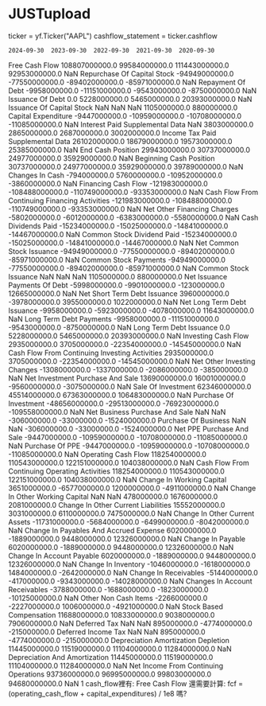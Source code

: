 # JUSTupload


ticker = yf.Ticker("AAPL")
cashflow_statement = ticker.cashflow


	2024-09-30	2023-09-30	2022-09-30	2021-09-30	2020-09-30
Free Cash Flow	108807000000.0	99584000000.0	111443000000.0	92953000000.0	NaN
Repurchase Of Capital Stock	-94949000000.0	-77550000000.0	-89402000000.0	-85971000000.0	NaN
Repayment Of Debt	-9958000000.0	-11151000000.0	-9543000000.0	-8750000000.0	NaN
Issuance Of Debt	0.0	5228000000.0	5465000000.0	20393000000.0	NaN
Issuance Of Capital Stock	NaN	NaN	NaN	1105000000.0	880000000.0
Capital Expenditure	-9447000000.0	-10959000000.0	-10708000000.0	-11085000000.0	NaN
Interest Paid Supplemental Data	NaN	3803000000.0	2865000000.0	2687000000.0	3002000000.0
Income Tax Paid Supplemental Data	26102000000.0	18679000000.0	19573000000.0	25385000000.0	NaN
End Cash Position	29943000000.0	30737000000.0	24977000000.0	35929000000.0	NaN
Beginning Cash Position	30737000000.0	24977000000.0	35929000000.0	39789000000.0	NaN
Changes In Cash	-794000000.0	5760000000.0	-10952000000.0	-3860000000.0	NaN
Financing Cash Flow	-121983000000.0	-108488000000.0	-110749000000.0	-93353000000.0	NaN
Cash Flow From Continuing Financing Activities	-121983000000.0	-108488000000.0	-110749000000.0	-93353000000.0	NaN
Net Other Financing Charges	-5802000000.0	-6012000000.0	-6383000000.0	-5580000000.0	NaN
Cash Dividends Paid	-15234000000.0	-15025000000.0	-14841000000.0	-14467000000.0	NaN
Common Stock Dividend Paid	-15234000000.0	-15025000000.0	-14841000000.0	-14467000000.0	NaN
Net Common Stock Issuance	-94949000000.0	-77550000000.0	-89402000000.0	-85971000000.0	NaN
Common Stock Payments	-94949000000.0	-77550000000.0	-89402000000.0	-85971000000.0	NaN
Common Stock Issuance	NaN	NaN	NaN	1105000000.0	880000000.0
Net Issuance Payments Of Debt	-5998000000.0	-9901000000.0	-123000000.0	12665000000.0	NaN
Net Short Term Debt Issuance	3960000000.0	-3978000000.0	3955000000.0	1022000000.0	NaN
Net Long Term Debt Issuance	-9958000000.0	-5923000000.0	-4078000000.0	11643000000.0	NaN
Long Term Debt Payments	-9958000000.0	-11151000000.0	-9543000000.0	-8750000000.0	NaN
Long Term Debt Issuance	0.0	5228000000.0	5465000000.0	20393000000.0	NaN
Investing Cash Flow	2935000000.0	3705000000.0	-22354000000.0	-14545000000.0	NaN
Cash Flow From Continuing Investing Activities	2935000000.0	3705000000.0	-22354000000.0	-14545000000.0	NaN
Net Other Investing Changes	-1308000000.0	-1337000000.0	-2086000000.0	-385000000.0	NaN
Net Investment Purchase And Sale	13690000000.0	16001000000.0	-9560000000.0	-3075000000.0	NaN
Sale Of Investment	62346000000.0	45514000000.0	67363000000.0	106483000000.0	NaN
Purchase Of Investment	-48656000000.0	-29513000000.0	-76923000000.0	-109558000000.0	NaN
Net Business Purchase And Sale	NaN	NaN	-306000000.0	-33000000.0	-1524000000.0
Purchase Of Business	NaN	NaN	-306000000.0	-33000000.0	-1524000000.0
Net PPE Purchase And Sale	-9447000000.0	-10959000000.0	-10708000000.0	-11085000000.0	NaN
Purchase Of PPE	-9447000000.0	-10959000000.0	-10708000000.0	-11085000000.0	NaN
Operating Cash Flow	118254000000.0	110543000000.0	122151000000.0	104038000000.0	NaN
Cash Flow From Continuing Operating Activities	118254000000.0	110543000000.0	122151000000.0	104038000000.0	NaN
Change In Working Capital	3651000000.0	-6577000000.0	1200000000.0	-4911000000.0	NaN
Change In Other Working Capital	NaN	NaN	478000000.0	1676000000.0	2081000000.0
Change In Other Current Liabilities	15552000000.0	3031000000.0	6110000000.0	7475000000.0	NaN
Change In Other Current Assets	-11731000000.0	-5684000000.0	-6499000000.0	-8042000000.0	NaN
Change In Payables And Accrued Expense	6020000000.0	-1889000000.0	9448000000.0	12326000000.0	NaN
Change In Payable	6020000000.0	-1889000000.0	9448000000.0	12326000000.0	NaN
Change In Account Payable	6020000000.0	-1889000000.0	9448000000.0	12326000000.0	NaN
Change In Inventory	-1046000000.0	-1618000000.0	1484000000.0	-2642000000.0	NaN
Change In Receivables	-5144000000.0	-417000000.0	-9343000000.0	-14028000000.0	NaN
Changes In Account Receivables	-3788000000.0	-1688000000.0	-1823000000.0	-10125000000.0	NaN
Other Non Cash Items	-2266000000.0	-2227000000.0	1006000000.0	-4921000000.0	NaN
Stock Based Compensation	11688000000.0	10833000000.0	9038000000.0	7906000000.0	NaN
Deferred Tax	NaN	NaN	895000000.0	-4774000000.0	-215000000.0
Deferred Income Tax	NaN	NaN	895000000.0	-4774000000.0	-215000000.0
Depreciation Amortization Depletion	11445000000.0	11519000000.0	11104000000.0	11284000000.0	NaN
Depreciation And Amortization	11445000000.0	11519000000.0	11104000000.0	11284000000.0	NaN
Net Income From Continuing Operations	93736000000.0	96995000000.0	99803000000.0	94680000000.0	NaN
1
cash_flow裡有: Free Cash Flow  還需要計算: fcf = (operating_cash_flow + capital_expenditures) / 1e8 嗎?
